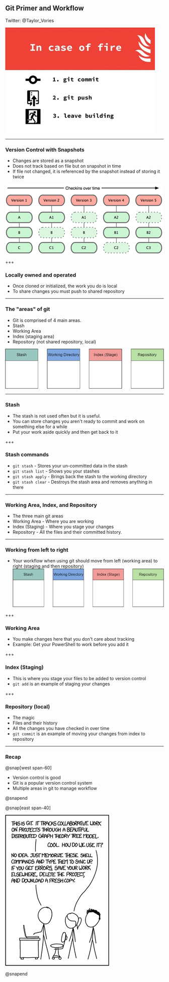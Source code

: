 ## Git Primer and Workflow
Twitter: @Taylor_Vories

![](assets/img/slide1.jpeg)

---

### Version Control with Snapshots

- Changes are stored as a snapshot
- Does not track based on file but on snapshot in time
- If file not changed, it is referenced by the snapshot instead of storing it twice


![](assets/img/git_snapshot.png)

+++

### Locally owned and operated

- Once cloned or initialized, the work you do is local
- To share changes you must push to shared repository

---

### The "areas" of git

- Git is comprised of 4 main areas.
- Stash
- Working Area
- Index (staging area)
- Repository (not shared repository, local)

![](assets/img/git.png)

---

### Stash

- The stash is not used often but it is useful.
- You can store changes you aren't ready to commit and work on something else for a while
- Put your work aside quickly and then get back to it

+++

### Stash commands

- `git stash` - Stores your un-committed data in the stash
- `git stash list` - Shows you your stashes
- `git stash apply` - Brings back the stash to the working directory
- `git stash clear` - Destroys the stash area and removes anything in there

---

### Working Area, Index, and Repository

- The three main git areas
- Working Area - Where you are working
- Index (Staging) - Where you stage your changes
- Repository - All the files and their committed history.

---

### Working from left to right

- Your workflow when using git should move from left (working area) to right (staging and then repository)
![](assets/img/git.png)

+++

### Working Area

- You make changes here that you don't care about tracking
- Example: Get your PowerShell to work before you add it

+++

### Index (Staging)

- This is where you stage your files to be added to version control
- `git add` is an example of staging your changes

+++

### Repository (local)

- The magic
- Files and their history
- All the changes you have checked in over time
- `git commit` is an example of moving your changes from index to repository

---

### Recap

@snap[west span-60]

* Version control is good
* Git is a popular version control system
* Multiple areas in git to manage workflow

@snapend

@snap[east span-40]

![](assets/img/gitkcd.png)

@snapend
